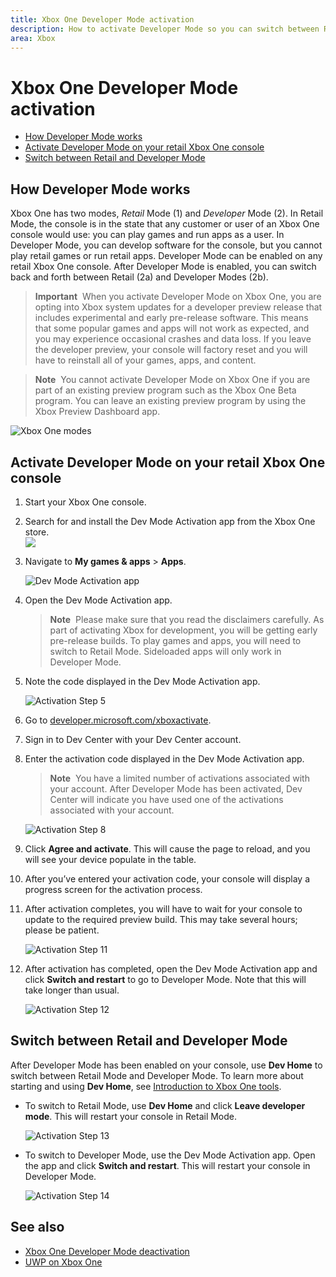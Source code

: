 ```yaml
---
title: Xbox One Developer Mode activation
description: How to activate Developer Mode so you can switch between Retail Mode and Developer Mode.
area: Xbox
---
```


# Xbox One Developer Mode activation

* [How Developer Mode works](#how-developer-mode-works)
* [Activate Developer Mode on your retail Xbox One console](#activate-developer-mode-on-your-retail-xbox-one-console)  
* [Switch between Retail and Developer Mode](#switch-between-retail-and-developer-mode)

## How Developer Mode works
Xbox One has two modes, *Retail* Mode (1) and *Developer* Mode (2). In Retail Mode, the console is in the state that any customer or user of an Xbox One console would use: you can play games and run apps as a user. In Developer Mode, you can develop software for the console, but you cannot play retail games or run retail apps.
Developer Mode can be enabled on any retail Xbox One console. After Developer Mode is enabled, you can switch back and forth between Retail (2a) and Developer Modes (2b).

> **Important**&nbsp;&nbsp;When you activate Developer Mode on Xbox One, you are opting into Xbox system updates for a developer preview release that includes experimental and early pre-release software. This means that some popular games and apps will not work as expected, and you may experience occasional crashes and data loss. If you leave the developer preview, your console will factory reset and you will have to reinstall all of your games, apps, and content. 

> **Note**&nbsp;&nbsp;You cannot activate Developer Mode on Xbox One if you are part of an existing preview program such as the Xbox One Beta program. You can leave an existing preview program by using the Xbox Preview Dashboard app. 

![Xbox One modes](images/dev-mode-flow.png)

## Activate Developer Mode on your retail Xbox One console

1.  Start your Xbox One console.

2.  Search for and install the Dev Mode Activation app from the Xbox One store.  
    ![](images/activation-store-search.png)

3.  Navigate to **My games & apps** > **Apps**.

    ![Dev Mode Activation app](images/activation-step-3.png)
4. Open the Dev Mode Activation app.    
    
    > **Note**&nbsp;&nbsp;Please make sure that you read the disclaimers carefully. As part of activating Xbox for development, you will be getting early pre-release builds. To play games and apps, you will need to switch to Retail Mode. Sideloaded apps will only work in Developer Mode.

5.  Note the code displayed in the Dev Mode Activation app.  

    ![Activation Step 5](images/activation-step-5.png)  
    
6.  Go to [developer.microsoft.com/xboxactivate](https://developer.microsoft.com/xboxactivate).
7.  Sign in to Dev Center with your Dev Center account.  
8.  Enter the activation code displayed in the Dev Mode Activation app.   
   
     > **Note**&nbsp;&nbsp;You have a limited number of activations associated with your account. After Developer Mode has been activated, Dev Center will indicate you have used one of the activations associated with your account. 
    
    ![Activation Step 8](images/activation-step-8.png)    
    
9.  Click **Agree and activate**. This will cause the page to reload, and you will see your device populate in the table.  
10. After you’ve entered your activation code, your console will display a progress screen for the activation process.  
11. After activation completes, you will have to wait for your console to update to the required preview build. This may take several hours; please be patient.  

    ![Activation Step 11](images/activation-step-11.png)    
    
12. After activation has completed, open the Dev Mode Activation app and click **Switch and restart** to go to Developer Mode. Note that this will take longer than usual.  

    ![Activation Step 12](images/activation-step-12.png)   
    

    
## Switch between Retail and Developer Mode
After Developer Mode has been enabled on your console, use **Dev Home** to switch between Retail Mode and Developer Mode. To learn more about starting and using **Dev Home**, see [Introduction to Xbox One tools](introduction-to-xbox-tools.md).

* To switch to Retail Mode, use **Dev Home** and click **Leave developer mode**. This will restart your console in Retail Mode.    

  ![Activation Step 13](images/activation-step-13.png)  
  
* To switch to Developer Mode, use the Dev Mode Activation app. Open the app and click **Switch and restart**. This will restart your console in Developer Mode.  

  ![Activation Step 14](images/activation-step-12.png)  

## See also
- [Xbox One Developer Mode deactivation](devkit-deactivation.md)
- [UWP on Xbox One](index.md)


<!--HONumber=Mar16_HO5-->


